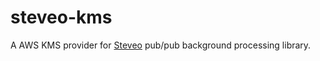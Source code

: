 # steveo-kms

A AWS KMS provider for [Steveo](https://github.com/ordermentum/steveo) pub/pub background processing
library.

